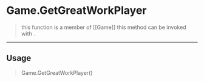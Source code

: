 # Game.GetGreatWorkPlayer
> this function is a member of [[Game]]
> this method can be invoked with `.`
-----
## Usage
> Game.GetGreatWorkPlayer()
